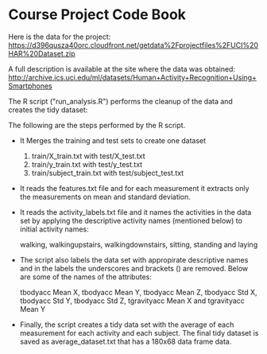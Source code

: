 Course Project Code Book
========================

Here is the data for the project: https://d396qusza40orc.cloudfront.net/getdata%2Fprojectfiles%2FUCI%20HAR%20Dataset.zip

A full description is available at the site where the data was obtained: http://archive.ics.uci.edu/ml/datasets/Human+Activity+Recognition+Using+Smartphones

The R script ("run_analysis.R") performs the cleanup of the data and creates the tidy dataset:

The following are the steps performed by the R script.

* It Merges the training and test sets to create one dataset 
  1. train/X_train.txt with test/X_test.txt
  2. train/y_train.txt with test/y_test.txt
  3. train/subject_train.txt with test/subject_test.txt

* It reads the features.txt file and for each measurement it extracts only the measurements on mean and standard deviation. 

* It reads the activity_labels.txt file and it names the activities in the data set by applying the descriptive activity names (mentioned below) to initial activity names:

  walking,
  walkingupstairs,
  walkingdownstairs,
  sitting,
  standing
  and laying

* The script also labels the data set with appropirate descriptive names and in the labels the underscores and brackets () are removed. Below are some of the names of the attributes:

  tbodyacc Mean X,
  tbodyacc Mean Y,
  tbodyacc Mean Z, 
  tbodyacc Std X,
  tbodyacc Std Y, 
  tbodyacc Std Z, 
  tgravityacc Mean X
  and tgravityacc Mean Y

* Finally, the script creates a tidy data set with the average of each measurement for each activity and each subject. The final tidy dataset is saved as average_dataset.txt that has a 180x68 data frame data.
